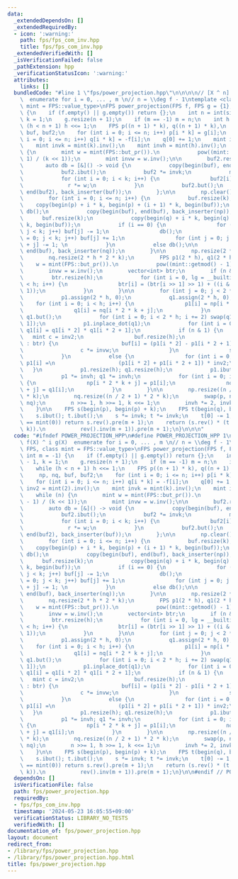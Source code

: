 ```yaml
---
data:
  _extendedDependsOn: []
  _extendedRequiredBy:
  - icon: ':warning:'
    path: fps/fps_com_inv.hpp
    title: fps/fps_com_inv.hpp
  _extendedVerifiedWith: []
  _isVerificationFailed: false
  _pathExtension: hpp
  _verificationStatusIcon: ':warning:'
  attributes:
    links: []
  bundledCode: "#line 1 \"fps/power_projection.hpp\"\n\n\n\n// [X ^ n] f(X) ^ i g(X)\
    \  enumerate for i = 0, ... , m \n// n = \\deg f - 1\ntemplate <class FPS, class\
    \ mint = FPS::value_type>\nFPS power_projection(FPS f, FPS g = {1}, int m = -1)\
    \ {\n    if (f.empty() || g.empty()) return {};\n    int n = int(size(f)) - 1,\
    \ k = 1;\n    g.resize(n + 1);\n    if (m == -1) m = n;\n    int h = 1;\n    while\
    \ (h < n + 1) h <<= 1;\n    FPS p((n + 1) * k), q((n + 1) * k),\n        np, nq,\
    \ buf, buf2;\n    for (int i = 0; i <= n; i++) p[i * k] = g[i];\n    for (int\
    \ i = 0; i <= n; i++) q[i * k] = -f[i];\n    q[0] += 1;\n    mint inv2 = mint(2).inv();\n\
    \    mint invk = mint(k).inv();\n    mint invh = mint(h).inv();\n    while (n)\
    \ {\n        mint w = mint(FPS::but_pr()).\n            pow((mint::getmod() -\
    \ 1) / (k << 1));\n        mint invw = w.inv();\n\n        buf2.resize(k);\n \
    \       auto db = [&]() -> void {\n            copy(begin(buf), end(buf), begin(buf2));\n\
    \            buf2.ibut();\n            buf2 *= invk;\n            mint r = 1;\n\
    \            for (int i = 0; i < k; i++) {\n                buf2[i] *= r;\n  \
    \              r *= w;\n            }\n            buf2.but();\n            copy(begin(buf2),\
    \ end(buf2), back_inserter(buf));\n        };\n\n        np.clear(), nq.clear();\n\
    \        for (int i = 0; i <= n; i++) {\n            buf.resize(k);\n        \
    \    copy(begin(p) + i * k, begin(p) + (i + 1) * k, begin(buf));\n           \
    \ db();\n            copy(begin(buf), end(buf), back_inserter(np));\n\n      \
    \      buf.resize(k);\n            copy(begin(q) + i * k, begin(q) + (i + 1) *\
    \ k, begin(buf));\n            if (i == 0) {\n                for (int j = 0;\
    \ j < k; j++) buf[j] -= 1;\n                db();\n                for (int j\
    \ = 0; j < k; j++) buf[j] += 1;\n                for (int j = 0; j < k; j++) buf[k\
    \ + j] -= 1; \n            }\n            else db();\n\n            copy(begin(buf),\
    \ end(buf), back_inserter(nq));\n        }\n\n        np.resize(2 * h * 2 * k);\n\
    \        nq.resize(2 * h * 2 * k);\n        FPS p1(2 * h), q1(2 * h);\n\n    \
    \    w = mint(FPS::but_pr()).\n            pow((mint::getmod() - 1) / (h << 1));\n\
    \        invw = w.inv();\n        vector<int> btr;\n        if (n & 1) {\n   \
    \         btr.resize(h);\n            for (int i = 0, lg = __builtin_ctz(h); i\
    \ < h; i++) {\n                btr[i] = (btr[i >> 1] >> 1) + ((i & 1) << (lg -\
    \ 1));\n            }\n        }\n\n        for (int j = 0; j < 2 * k; j++) {\n\
    \            p1.assign(2 * h, 0);\n            q1.assign(2 * h, 0);\n        \
    \    for (int i = 0; i < h; i++) {\n                p1[i] = np[i * 2 * k + j];\n\
    \                q1[i] = nq[i * 2 * k + j];\n            }\n            p1.but();\
    \ q1.but();\n            for (int i = 0; i < 2 * h; i += 2) swap(q1[i], q1[i +\
    \ 1]);\n            p1.inplace_dot(q1);\n            for (int i = 0; i < h; i++)\
    \ q1[i] = q1[i * 2] * q1[i * 2 + 1];\n            if (n & 1) {\n             \
    \   mint c = inv2;\n                buf.resize(h);\n                for (int i\
    \ : btr) {\n                    buf[i] = (p1[i * 2] - p1[i * 2 + 1]) * c;\n  \
    \                  c *= invw;\n                }\n                swap(p1, buf);\n\
    \            }\n            else {\n                for (int i = 0; i < h; i++)\
    \ p1[i] =\n                    (p1[i * 2] + p1[i * 2 + 1]) * inv2;\n         \
    \   }\n            p1.resize(h); q1.resize(h);\n            p1.ibut(); q1.ibut();\n\
    \            p1 *= invh; q1 *= invh;\n            for (int i = 0; i < h; i++)\
    \ {\n                np[i * 2 * k + j] = p1[i];\n                nq[i * 2 * k\
    \ + j] = q1[i];\n            }\n        }\n\n        np.resize((n / 2 + 1) * 2\
    \ * k);\n        nq.resize((n / 2 + 1) * 2 * k);\n        swap(p, np); swap(q,\
    \ nq);\n        n >>= 1, h >>= 1, k <<= 1;\n        invh *= 2, invk *= inv2;\n\
    \    }\n\n    FPS s(begin(p), begin(p) + k);\n    FPS t(begin(q), begin(q) + k);\n\
    \    s.ibut(); t.ibut();\n    s *= invk; t *= invk;\n    t[0] -= 1;\n    if (f[0]\
    \ == mint(0)) return s.rev().pre(m + 1);\n    return (s.rev() * (t + (FPS{1} <<\
    \ k)).\n           rev().inv(m + 1)).pre(m + 1);\n}\n\n\n"
  code: "#ifndef POWER_PROJECTION_HPP\n#define POWER_PROJECTION_HPP 1\n\n// [X ^ n]\
    \ f(X) ^ i g(X)  enumerate for i = 0, ... , m \n// n = \\deg f - 1\ntemplate <class\
    \ FPS, class mint = FPS::value_type>\nFPS power_projection(FPS f, FPS g = {1},\
    \ int m = -1) {\n    if (f.empty() || g.empty()) return {};\n    int n = int(size(f))\
    \ - 1, k = 1;\n    g.resize(n + 1);\n    if (m == -1) m = n;\n    int h = 1;\n\
    \    while (h < n + 1) h <<= 1;\n    FPS p((n + 1) * k), q((n + 1) * k),\n   \
    \     np, nq, buf, buf2;\n    for (int i = 0; i <= n; i++) p[i * k] = g[i];\n\
    \    for (int i = 0; i <= n; i++) q[i * k] = -f[i];\n    q[0] += 1;\n    mint\
    \ inv2 = mint(2).inv();\n    mint invk = mint(k).inv();\n    mint invh = mint(h).inv();\n\
    \    while (n) {\n        mint w = mint(FPS::but_pr()).\n            pow((mint::getmod()\
    \ - 1) / (k << 1));\n        mint invw = w.inv();\n\n        buf2.resize(k);\n\
    \        auto db = [&]() -> void {\n            copy(begin(buf), end(buf), begin(buf2));\n\
    \            buf2.ibut();\n            buf2 *= invk;\n            mint r = 1;\n\
    \            for (int i = 0; i < k; i++) {\n                buf2[i] *= r;\n  \
    \              r *= w;\n            }\n            buf2.but();\n            copy(begin(buf2),\
    \ end(buf2), back_inserter(buf));\n        };\n\n        np.clear(), nq.clear();\n\
    \        for (int i = 0; i <= n; i++) {\n            buf.resize(k);\n        \
    \    copy(begin(p) + i * k, begin(p) + (i + 1) * k, begin(buf));\n           \
    \ db();\n            copy(begin(buf), end(buf), back_inserter(np));\n\n      \
    \      buf.resize(k);\n            copy(begin(q) + i * k, begin(q) + (i + 1) *\
    \ k, begin(buf));\n            if (i == 0) {\n                for (int j = 0;\
    \ j < k; j++) buf[j] -= 1;\n                db();\n                for (int j\
    \ = 0; j < k; j++) buf[j] += 1;\n                for (int j = 0; j < k; j++) buf[k\
    \ + j] -= 1; \n            }\n            else db();\n\n            copy(begin(buf),\
    \ end(buf), back_inserter(nq));\n        }\n\n        np.resize(2 * h * 2 * k);\n\
    \        nq.resize(2 * h * 2 * k);\n        FPS p1(2 * h), q1(2 * h);\n\n    \
    \    w = mint(FPS::but_pr()).\n            pow((mint::getmod() - 1) / (h << 1));\n\
    \        invw = w.inv();\n        vector<int> btr;\n        if (n & 1) {\n   \
    \         btr.resize(h);\n            for (int i = 0, lg = __builtin_ctz(h); i\
    \ < h; i++) {\n                btr[i] = (btr[i >> 1] >> 1) + ((i & 1) << (lg -\
    \ 1));\n            }\n        }\n\n        for (int j = 0; j < 2 * k; j++) {\n\
    \            p1.assign(2 * h, 0);\n            q1.assign(2 * h, 0);\n        \
    \    for (int i = 0; i < h; i++) {\n                p1[i] = np[i * 2 * k + j];\n\
    \                q1[i] = nq[i * 2 * k + j];\n            }\n            p1.but();\
    \ q1.but();\n            for (int i = 0; i < 2 * h; i += 2) swap(q1[i], q1[i +\
    \ 1]);\n            p1.inplace_dot(q1);\n            for (int i = 0; i < h; i++)\
    \ q1[i] = q1[i * 2] * q1[i * 2 + 1];\n            if (n & 1) {\n             \
    \   mint c = inv2;\n                buf.resize(h);\n                for (int i\
    \ : btr) {\n                    buf[i] = (p1[i * 2] - p1[i * 2 + 1]) * c;\n  \
    \                  c *= invw;\n                }\n                swap(p1, buf);\n\
    \            }\n            else {\n                for (int i = 0; i < h; i++)\
    \ p1[i] =\n                    (p1[i * 2] + p1[i * 2 + 1]) * inv2;\n         \
    \   }\n            p1.resize(h); q1.resize(h);\n            p1.ibut(); q1.ibut();\n\
    \            p1 *= invh; q1 *= invh;\n            for (int i = 0; i < h; i++)\
    \ {\n                np[i * 2 * k + j] = p1[i];\n                nq[i * 2 * k\
    \ + j] = q1[i];\n            }\n        }\n\n        np.resize((n / 2 + 1) * 2\
    \ * k);\n        nq.resize((n / 2 + 1) * 2 * k);\n        swap(p, np); swap(q,\
    \ nq);\n        n >>= 1, h >>= 1, k <<= 1;\n        invh *= 2, invk *= inv2;\n\
    \    }\n\n    FPS s(begin(p), begin(p) + k);\n    FPS t(begin(q), begin(q) + k);\n\
    \    s.ibut(); t.ibut();\n    s *= invk; t *= invk;\n    t[0] -= 1;\n    if (f[0]\
    \ == mint(0)) return s.rev().pre(m + 1);\n    return (s.rev() * (t + (FPS{1} <<\
    \ k)).\n           rev().inv(m + 1)).pre(m + 1);\n}\n\n#endif // POWER_PROJECTION_HPP\n"
  dependsOn: []
  isVerificationFile: false
  path: fps/power_projection.hpp
  requiredBy:
  - fps/fps_com_inv.hpp
  timestamp: '2024-05-23 16:05:55+09:00'
  verificationStatus: LIBRARY_NO_TESTS
  verifiedWith: []
documentation_of: fps/power_projection.hpp
layout: document
redirect_from:
- /library/fps/power_projection.hpp
- /library/fps/power_projection.hpp.html
title: fps/power_projection.hpp
---
```


